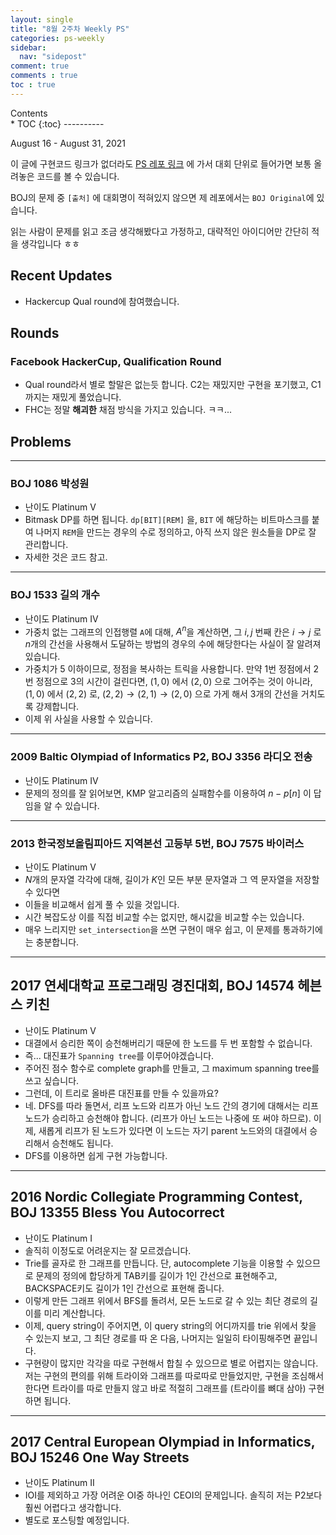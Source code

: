 ```yaml
---
layout: single
title: "8월 2주차 Weekly PS"
categories: ps-weekly
sidebar:
  nav: "sidepost"
comment: true
comments : true
toc : true
---
```

<div id="toc">
Contents
</div>
* TOC
{:toc}
----------


August 16 - August 31, 2021

이 글에 구현코드 링크가 없더라도 [PS 레포 링크](https://github.com/gratus907/Gratus_PS) 에 가서 대회 단위로 들어가면 보통 올려놓은 코드를 볼 수 있습니다. 

BOJ의 문제 중 `[출처]` 에 대회명이 적혀있지 않으면 제 레포에서는 `BOJ Original`에 있습니다.

읽는 사람이 문제를 읽고 조금 생각해봤다고 가정하고, 대략적인 아이디어만 간단히 적을 생각입니다 ㅎㅎ 

## Recent Updates
- Hackercup Qual round에 참여했습니다.

## Rounds 

### Facebook HackerCup, Qualification Round
- Qual round라서 별로 할말은 없는듯 합니다. C2는 재밌지만 구현을 포기했고, C1까지는 재밌게 풀었습니다.
- FHC는 정말 **해괴한** 채점 방식을 가지고 있습니다. ㅋㅋ...
  
## Problems

------

### BOJ 1086 박성원
- 난이도 Platinum V
- Bitmask DP를 하면 됩니다. `dp[BIT][REM]` 을, `BIT` 에 해당하는 비트마스크를 붙여 나머지 `REM`을 만드는 경우의 수로 정의하고, 아직 쓰지 않은 원소들을 DP로 잘 관리합니다.
- 자세한 것은 코드 참고. 
 
 
------

### BOJ 1533 길의 개수 
- 난이도 Platinum IV
- 가중치 없는 그래프의 인접행렬 `A`에 대해, $A^n$을 계산하면, 그 $i, j$ 번째 칸은 $i \to j$ 로 $n$개의 간선을 사용해서 도달하는 방법의 경우의 수에 해당한다는 사실이 잘 알려져 있습니다.
- 가중치가 5 이하이므로, 정점을 복사하는 트릭을 사용합니다. 만약 1번 정점에서 2번 정점으로 3의 시간이 걸린다면, $(1, 0)$ 에서 $(2, 0)$ 으로 그어주는 것이 아니라, $(1, 0)$ 에서 $(2, 2)$ 로, $(2, 2) \to (2, 1) \to (2, 0)$ 으로 가게 해서 3개의 간선을 거치도록 강제합니다.
- 이제 위 사실을 사용할 수 있습니다.
 
------

### 2009 Baltic Olympiad of Informatics P2, BOJ 3356 라디오 전송
- 난이도 Platinum IV 
- 문제의 정의를 잘 읽어보면, KMP 알고리즘의 실패함수를 이용하여 $n - p[n]$ 이 답임을 알 수 있습니다.

------

### 2013 한국정보올림피아드 지역본선 고등부 5번, BOJ 7575 바이러스
- 난이도 Platinum V
- $N$개의 문자열 각각에 대해, 길이가 $K$인 모든 부분 문자열과 그 역 문자열을 저장할 수 있다면
- 이들을 비교해서 쉽게 풀 수 있을 것입니다.
- 시간 복잡도상 이를 직접 비교할 수는 없지만, 해시값을 비교할 수는 있습니다.
- 매우 느리지만 `set_intersection`을 쓰면 구현이 매우 쉽고, 이 문제를 통과하기에는 충분합니다.
  
------

## 2017 연세대학교 프로그래밍 경진대회, BOJ 14574 헤븐스 키친
- 난이도 Platinum V
- 대결에서 승리한 쪽이 승천해버리기 때문에 한 노드를 두 번 포함할 수 없습니다.
- 즉... 대진표가 `Spanning tree`를 이루어야겠습니다. 
- 주어진 점수 함수로 complete graph를 만들고, 그 maximum spanning tree를 쓰고 싶습니다.
- 그런데, 이 트리로 올바른 대진표를 만들 수 있을까요?
- 네. DFS를 따라 돌면서, 리프 노드와 리프가 아닌 노드 간의 경기에 대해서는 리프 노드가 승리하고 승천해야 합니다. (리프가 아닌 노드는 나중에 또 써야 하므로). 이제, 새롭게 리프가 된 노드가 있다면 이 노드는 자기 parent 노드와의 대결에서 승리해서 승천해도 됩니다. 
- DFS를 이용하면 쉽게 구현 가능합니다. 

------

## 2016 Nordic Collegiate Programming Contest, BOJ 13355 Bless You Autocorrect
- 난이도 Platinum I
- 솔직히 이정도로 어려운지는 잘 모르겠습니다. 
- Trie를 골자로 한 그래프를 만듭니다. 단, autocomplete 기능을 이용할 수 있으므로 문제의 정의에 합당하게 TAB키를 길이가 1인 간선으로 표현해주고, BACKSPACE키도 길이가 1인 간선으로 표현해 줍니다.
- 이렇게 만든 그래프 위에서 BFS를 돌려서, 모든 노드로 갈 수 있는 최단 경로의 길이를 미리 계산합니다.
- 이제, query string이 주어지면, 이 query string의 어디까지를 trie 위에서 찾을 수 있는지 보고, 그 최단 경로를 따 온 다음, 나머지는 일일히 타이핑해주면 끝입니다.
- 구현량이 많지만 각각을 따로 구현해서 합칠 수 있으므로 별로 어렵지는 않습니다. 저는 구현의 편의를 위해 트라이와 그래프를 따로따로 만들었지만, 구현을 조심해서 한다면 트라이를 따로 만들지 않고 바로 적절히 그래프를 (트라이를 뼈대 삼아) 구현하면 됩니다. 
  
------

## 2017 Central European Olympiad in Informatics, BOJ 15246 One Way Streets
- 난이도 Platinum II 
- IOI를 제외하고 가장 어려운 OI중 하나인 CEOI의 문제입니다. 솔직히 저는 P2보다 훨씬 어렵다고 생각합니다. 
- 별도로 포스팅할 예정입니다. 